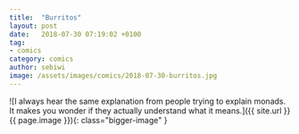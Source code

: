 ```yaml
---
title:  "Burritos"
layout: post
date:   2018-07-30 07:19:02 +0100
tag:
- comics
category: comics
author: sebiwi
image: /assets/images/comics/2018-07-30-burritos.jpg
---
```


![I always hear the same explanation from people trying to explain monads. It makes you wonder if they actually understand what it means.]({{ site.url }}{{ page.image }}){: class="bigger-image" }
